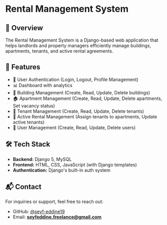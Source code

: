# Rental Management System

## 📌 Overview
The Rental Management System is a Django-based web application that helps landlords and property managers efficiently manage buildings, apartments, tenants, and active rental agreements.

## 🚀 Features
- 🔐 User Authentication (Login, Logout, Profile Management)
- 📊 Dashboard with analytics
- 🏢 Building Management (Create, Read, Update, Delete buildings)
- 🏠 Apartment Management (Create, Read, Update, Delete apartments, Set vacancy status)
- 👥 Tenant Management (Create, Read, Update, Delete tenants)
- 🏡 Active Rental Management (Assign tenants to apartments, Update active tenants)
- 👤 User Management (Create, Read, Update, Delete users)

## 🛠️ Tech Stack
- **Backend:** Django 5, MySQL
- **Frontend:** HTML, CSS, JavaScript (with Django templates)
- **Authentication:** Django's built-in auth system

## 📬 Contact
For inquiries or support, feel free to reach out:
- GitHub: [@seyf-eddine19](https://github.com/seyf-eddine19)
- Email: **seyfeddine.freelance@gmail.com**
